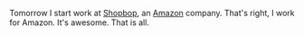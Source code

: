 Tomorrow I start work at [Shopbop](http://shopbop.com), an [Amazon](http://amazon.com) company. That's right, I work for Amazon. It's awesome. That is all.
